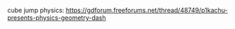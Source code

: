 cube jump physics:
https://gdforum.freeforums.net/thread/48749/p1kachu-presents-physics-geometry-dash
